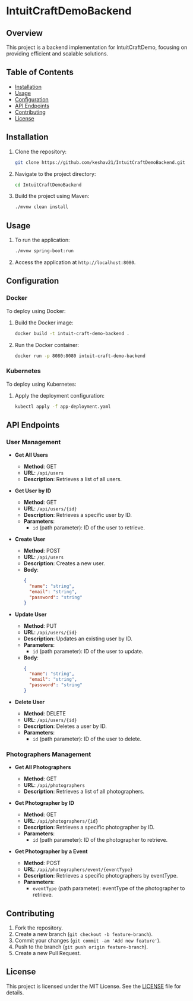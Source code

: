 # IntuitCraftDemoBackend

## Overview

This project is a backend implementation for IntuitCraftDemo, focusing on providing efficient and scalable solutions.

## Table of Contents

- [Installation](#installation)
- [Usage](#usage)
- [Configuration](#configuration)
- [API Endpoints](#api-endpoints)
- [Contributing](#contributing)
- [License](#license)

## Installation

1. Clone the repository:
    ```bash
    git clone https://github.com/keshav21/IntuitCraftDemoBackend.git
    ```
2. Navigate to the project directory:
    ```bash
    cd IntuitCraftDemoBackend
    ```
3. Build the project using Maven:
    ```bash
    ./mvnw clean install
    ```

## Usage

1. To run the application:
    ```bash
    ./mvnw spring-boot:run
    ```
2. Access the application at `http://localhost:8080`.

## Configuration

### Docker

To deploy using Docker:
1. Build the Docker image:
    ```bash
    docker build -t intuit-craft-demo-backend .
    ```
2. Run the Docker container:
    ```bash
    docker run -p 8080:8080 intuit-craft-demo-backend
    ```

### Kubernetes

To deploy using Kubernetes:
1. Apply the deployment configuration:
    ```bash
    kubectl apply -f app-deployment.yaml
    ```

## API Endpoints

### User Management

- **Get All Users**
  - **Method**: GET
  - **URL**: `/api/users`
  - **Description**: Retrieves a list of all users.
  
- **Get User by ID**
  - **Method**: GET
  - **URL**: `/api/users/{id}`
  - **Description**: Retrieves a specific user by ID.
  - **Parameters**: 
    - `id` (path parameter): ID of the user to retrieve.
  
- **Create User**
  - **Method**: POST
  - **URL**: `/api/users`
  - **Description**: Creates a new user.
  - **Body**:
    ```json
    {
      "name": "string",
      "email": "string",
      "password": "string"
    }
    ```

- **Update User**
  - **Method**: PUT
  - **URL**: `/api/users/{id}`
  - **Description**: Updates an existing user by ID.
  - **Parameters**:
    - `id` (path parameter): ID of the user to update.
  - **Body**:
    ```json
    {
      "name": "string",
      "email": "string",
      "password": "string"
    }
    ```

- **Delete User**
  - **Method**: DELETE
  - **URL**: `/api/users/{id}`
  - **Description**: Deletes a user by ID.
  - **Parameters**:
    - `id` (path parameter): ID of the user to delete.

### Photographers Management

- **Get All Photographers**
  - **Method**: GET
  - **URL**: `/api/photographers`
  - **Description**: Retrieves a list of all photographers.
  
- **Get Photographer by ID**
  - **Method**: GET
  - **URL**: `/api/photographers/{id}`
  - **Description**: Retrieves a specific photographer by ID.
  - **Parameters**:
    - `id` (path parameter): ID of the photographer to retrieve.
  
- **Get Photographer by a Event**
  - **Method**: POST
  - **URL**: `/api/photographers/event/{eventType}`
  - **Description**: Retrieves a specific photographers by eventType.
  - **Parameters**:
    - `eventType` (path parameter): eventType of the photographer to retrieve. 

## Contributing

1. Fork the repository.
2. Create a new branch (`git checkout -b feature-branch`).
3. Commit your changes (`git commit -am 'Add new feature'`).
4. Push to the branch (`git push origin feature-branch`).
5. Create a new Pull Request.

## License

This project is licensed under the MIT License. See the [LICENSE](LICENSE) file for details.
